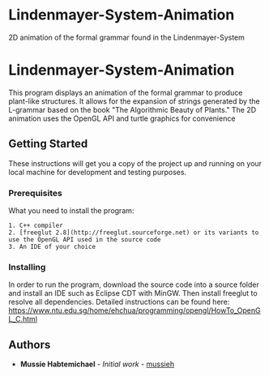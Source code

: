 # Lindenmayer-System-Animation
2D animation of the formal grammar found in the Lindenmayer-System

# Lindenmayer-System-Animation

This program displays an animation of the formal grammar to produce plant-like structures. It allows for the expansion of strings
generated by the L-grammar based on the book "The Algorithmic Beauty of Plants." The 2D animation uses the OpenGL API and turtle graphics for convenience

## Getting Started

These instructions will get you a copy of the project up and running on your local machine for development and testing purposes.

### Prerequisites

What you need to install the program:

```
1. C++ compiler
2. [freeglut 2.8](http://freeglut.sourceforge.net) or its variants to use the OpenGL API used in the source code
3. An IDE of your choice
```

### Installing

In order to run the program, download the source code into a source folder and install an IDE such as Eclipse CDT with MinGW. Then install freeglut to resolve all dependencies. Detailed instructions can be found here:
https://www.ntu.edu.sg/home/ehchua/programming/opengl/HowTo_OpenGL_C.html


## Authors

* **Mussie Habtemichael** - *Initial work* - [mussieh](https://github.com/mussieh)


